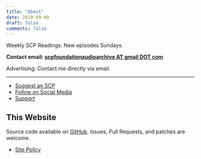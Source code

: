 ```yaml
---
title: "About"
date: 2020-09-08
draft: false
comments: false
---
```


Weekly SCP Readings. New episodes Sundays.

**Contact email: [scpfoundationaudioarchive AT gmail DOT com](mailto:scpfoundationaudioarchive@gmail.com)**

Advertising: Contact me directly via email.

---

- [Suggest an SCP](/suggest)
- [Follow on Social Media](/)
- [Support](/support)

## This Website

Source code available on [GitHub](https://github.com/scpaudioarchive/scpaudioarchive). Issues, Pull Requests, and patches are welcome.

- [Site Policy](/site-policy)
